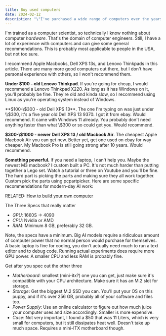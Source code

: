 ```yaml
---
title: Buy used computers
date: 2024-02-12
description: "\"I've purchased a wide range of computers over the years, and have a few simple recommendations for finding a good one.\""
---
```

I'm trained as a computer scientist, so technically I know nothing about computer *hardware*. That's the domain of computer engineers. Still, I have a lot of experience with computers and can give some general recommendations. This is probably most applicable to people in the USA, but not too sure.

I recommend Apple Macbooks, Dell XPS 13s, and Lenovo Thinkpads in this article. There are many more good computers out there, but I don't have personal experience with others, so I won't recommend them.

**Under $100 - old Lenovo Thinkpad**. If you're going for cheap, I would recommend a Lenovo Thinkpad X220. As long as it has Windows on it, you'll probably be fine. They're old and kinda slow, so I recommend using Linux as you're operating system instead of Windows.

**\$100-\\$300 - old Dell XPS 13**. The one I'm typing on was just under \\$300, it's a five year old Dell XPS 13 9370. I got it from ebay. Would recommend. It came with Windows 11 already. You probably don't need anything faster than what \\$300 or so could get you. Would recommend.

**\$300-\\$1000 - newer Dell XPS 13 / old Macbook Air**. The cheapest Apple Macbook Air you can get new. Better yet, get one used on ebay for way cheaper. My Macbook Pro is still going strong after 10 years. Would recommend.

**Something powerful.** If you need a laptop, I can't help you. Maybe the newest M3 macbook? I custom built a PC. It's not much harder than putting together a Lego set. Watch a tutorial or three on Youtube and you'll be fine. The hard part is picking the parts and making sure they all work together. Custom pick the parts using pcpartpicker. Here are some specific recommendations for modern-day AI work:

RELATED: [How to build your own computer](/blog/build-your-own-computer)

The Three Specs that really matter
- *GPU*: 1660S -> 4090
- *CPU*: Nvidia or AMD
- *RAM*: Minimum 8 GB, preferably 32 GB.

Note, the specs have a minimum. Big AI models require a ridiculous amount of computer power that no normal person would purchase for themselves. A basic laptop is fine for coding, you don't actually need much to run a text editor and to debug code. Running actual experiments does require more GPU power. A smaller CPU and less RAM is probably fine.

Get after you spec out the other three
- *Motherboard*: smallest (mini-itx?) one you can get, just make sure it's compatible with your CPU architecture. Make sure it has an M.2 slot for storage.
- *Storage*: Get the biggest M.2 SSD you can. You'll put your OS on this puppy, and if it's over 256 GB, probably all of your software and files too.
- *Power Supply*: Use an online calculator to figure out how much juice your computer uses and size accordingly. Smaller is more expensive.
- *Case*: Not very important, I found a $50 that was 11 Liters, which is very small for computers, but it still dissipates heat well. Doesn't take up much space. Requires a mini-ITX motherboard though.
